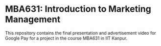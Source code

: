 # MBA631: Introduction to Marketing Management

This repository contains the final presentation and advertisement video for Google Pay for a project in the course MBA631 in IIT Kanpur.

